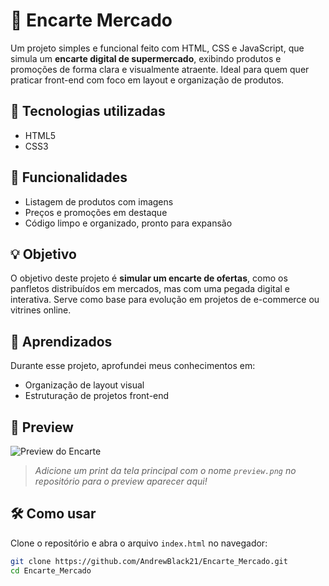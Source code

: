 # 🛒 Encarte Mercado

Um projeto simples e funcional feito com HTML, CSS e JavaScript, que simula um **encarte digital de supermercado**, exibindo produtos e promoções de forma clara e visualmente atraente. Ideal para quem quer praticar front-end com foco em layout e organização de produtos.

## 🚀 Tecnologias utilizadas

- HTML5
- CSS3

## 📌 Funcionalidades

- Listagem de produtos com imagens
- Preços e promoções em destaque
- Código limpo e organizado, pronto para expansão

## 💡 Objetivo

O objetivo deste projeto é **simular um encarte de ofertas**, como os panfletos distribuídos em mercados, mas com uma pegada digital e interativa. Serve como base para evolução em projetos de e-commerce ou vitrines online.

## 🧠 Aprendizados

Durante esse projeto, aprofundei meus conhecimentos em:


- Organização de layout visual
- Estruturação de projetos front-end

## 📸 Preview

![Preview do Encarte](preview.png)

> _Adicione um print da tela principal com o nome `preview.png` no repositório para o preview aparecer aqui!_

## 🛠️ Como usar

Clone o repositório e abra o arquivo `index.html` no navegador:

```bash
git clone https://github.com/AndrewBlack21/Encarte_Mercado.git
cd Encarte_Mercado
```
